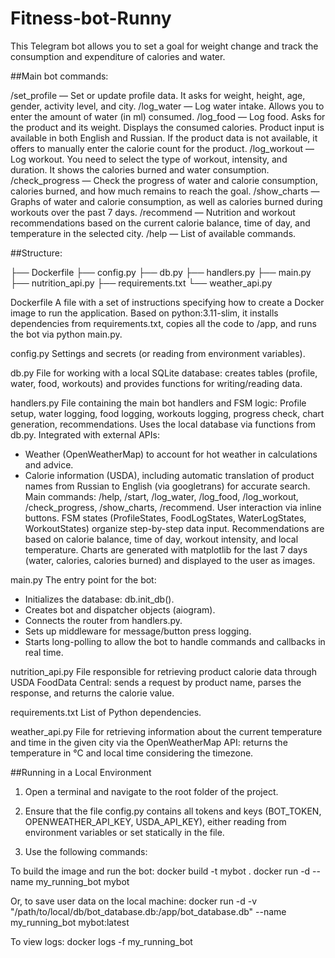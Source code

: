 # Fitness-bot-Runny
This Telegram bot allows you to set a goal for weight change and track the consumption and expenditure of calories and water.

##Main bot commands:

/set_profile — Set or update profile data. It asks for weight, height, age, gender, activity level, and city. 
/log_water — Log water intake. Allows you to enter the amount of water (in ml) consumed. 
/log_food — Log food. Asks for the product and its weight. Displays the consumed calories. Product input is available in both English and Russian. If the product data is not available, it offers to manually enter the calorie count for the product. 
/log_workout — Log workout. You need to select the type of workout, intensity, and duration. It shows the calories burned and water consumption. 
/check_progress — Check the progress of water and calorie consumption, calories burned, and how much remains to reach the goal. 
/show_charts — Graphs of water and calorie consumption, as well as calories burned during workouts over the past 7 days. 
/recommend — Nutrition and workout recommendations based on the current calorie balance, time of day, and temperature in the selected city. 
/help — List of available commands.

##Structure:

├── Dockerfile
├── config.py
├── db.py
├── handlers.py
├── main.py
├── nutrition_api.py
├── requirements.txt
└── weather_api.py

Dockerfile
A file with a set of instructions specifying how to create a Docker image to run the application. Based on python:3.11-slim, it installs dependencies from requirements.txt, copies all the code to /app, and runs the bot via python main.py.

config.py
Settings and secrets (or reading from environment variables).

db.py
File for working with a local SQLite database: creates tables (profile, water, food, workouts) and provides functions for writing/reading data.

handlers.py
File containing the main bot handlers and FSM logic:
Profile setup, water logging, food logging, workouts logging, progress check, chart generation, recommendations.
Uses the local database via functions from db.py.
Integrated with external APIs:
- Weather (OpenWeatherMap) to account for hot weather in calculations and advice.
- Calorie information (USDA), including automatic translation of product names from Russian to English (via googletrans) for accurate search.
Main commands:
  /help, /start, /log_water, /log_food, /log_workout, /check_progress, /show_charts, /recommend.
User interaction via inline buttons.
FSM states (ProfileStates, FoodLogStates, WaterLogStates, WorkoutStates) organize step-by-step data input.
Recommendations are based on calorie balance, time of day, workout intensity, and local temperature.
Charts are generated with matplotlib for the last 7 days (water, calories, calories burned) and displayed to the user as images.

main.py
The entry point for the bot:
- Initializes the database: db.init_db().
- Creates bot and dispatcher objects (aiogram).
- Connects the router from handlers.py.
- Sets up middleware for message/button press logging.
- Starts long-polling to allow the bot to handle commands and callbacks in real time.

nutrition_api.py
File responsible for retrieving product calorie data through USDA FoodData Central: sends a request by product name, parses the response, and returns the calorie value.

requirements.txt
List of Python dependencies.

weather_api.py
File for retrieving information about the current temperature and time in the given city via the OpenWeatherMap API: returns the temperature in °C and local time considering the timezone.

##Running in a Local Environment

1. Open a terminal and navigate to the root folder of the project.

2. Ensure that the file config.py contains all tokens and keys (BOT_TOKEN, OPENWEATHER_API_KEY, USDA_API_KEY), either reading from environment variables or set statically in the file.

3. Use the following commands:

To build the image and run the bot:
docker build -t mybot .
docker run -d --name my_running_bot mybot

Or, to save user data on the local machine:
docker run -d -v "/path/to/local/db/bot_database.db:/app/bot_database.db" --name my_running_bot mybot:latest

To view logs:
docker logs -f my_running_bot
